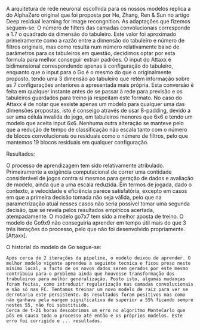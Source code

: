 A arquitetura de rede neuronal escolhida para os nossos modelos replica a do AlphaZero original que foi proposta por He, Zhang, Ren & Sun no artigo Deep residual learning for image recongnition.
As adaptações que fizemos seguem-se: O número de filters das camadas convolucionais corresponde a 1.7 o quadrado da dimensão do tabuleiro. Este valor foi aproximado primeiramente como a razão entre a dimensão do tabuleiro e número de filtros originais, mas como resulta num número relativamente baixo de parâmetros para os tabuleiros em questão, decidimos optar por esta fórmula para melhor conseguir extrair padrões. O input do Attaxx é bidimensional correspondendo apenas à configuração do tabuleiro, enquanto que o input para o Go é o mesmo do que o originalmente proposto, tendo uma 3 dimensão ao tabuleiro que retém informação sobre as 7 configurações anteriores à apresentada mais própria. Esta conversão é feita em qualquer instante antes de se passar à rede para previsão e os tabuleiros guardados para treino já respeitam este formato. No caso do Attaxx é de notar que exxiste apenas um modelo para qualquer uma das dimensões propostas, isto é conseigo através de usar 8-padding, devido a ser uma célula invalida de jogo, em tabuleiros menores que 6x6 e tendo um modelo que aceita input 6x6.
Nenhuma outra alteração se manteve pelo que a redução de tempo de classificação não escala tanto com o número de blocos convolucionais ou residuais como o número de filtros, pelo que mantemos 19 blocos residuais em qualquer configuração.



Resultados:

O processo de aprendizagem tem sido relativamente atribulado. Primeiramente a exigência computacional de correr uma contidade considerável de jogos contra si mesmos para geração de dados e avaliação de modelo, ainda que a uma escala reduzida. Em termos de jogada, dado o contexto, a velocidade e eficiência parece satisfatória, excepto em casos em que a primeira decisão tomada não seja válida, pelo que na parametrização atual nesses casos não seria possível tomar uma segunda decisão, que se revela pelos resultados empíricos acertada, atempadamente. O modelo go7x7 tem sido a melhor aposta de treino. O modelo de Go9x9 não conseguiria aprender em tempo útil mais do que 3 três iterações do processo, pelo que não foi desenvolvido propriamente. [Attaxx]. 

O historial do modelo de Go segue-se:

    Após cerca de 2 iterações da pipeline, o modelo deixou de aprender. O melhor modelo vigente aprendeu a seguinte tecnica e ficou preso neste mínimo local, o facto de os novos dados serem gerados por este mesmo contribuiu para o problema ainda que houvesse transformação dos trabuleiros para melhor generalização. Posto isto, algumas mudanças foram feitas, como introduzir regularização nas camadas convolucionais e não só nas FC. Tentamos treinar um novo modelo de raiz para ver se derrotaria este persistente. Os resultados foram positivos mas como não ganhava pela margem significativa de superior a 55% ficando sempre nestes 55, não foi substituido.
    Cerca de t-21 horas descobrimos um erro no algoritmo MonteCarlo que põs em causa todo o processo até então e os próprios modelos. Este erro foi corrigido e ... resultados.
